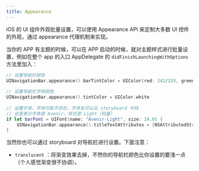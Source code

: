 ```yaml
---
title: Appearance
---
```


iOS 的 UI 组件外观批量设置，可以使用 Appearance API 来定制大多数 UI 控件的外观，通过 appearance 代理机制来实现。

当你的 APP 有主题的时候，可以在 APP 启动的时候，就对主题样式进行批量设置，例如在整个 app 的入口 AppDelegate 的 `didFinishLaunchingWithOptions` 方法里加入：

```swift
// 设置导航栏颜色
UINavigationBar.appearance().barTintColor = UIColor(red: 242/255, green: 116/255, blue: 119/255, alpha: 1)
        
// 设置导航栏字体颜色
UINavigationBar.appearance().tintColor = UIColor.white
        
// 设置字体，字体可能不存在，字体名可以从 storyboard 中找
// 这里表示字体是 Avenir，样式是 Light（轻量）
if let barFont = UIFont(name: "Avenir-Light", size: 24.0) {
	UINavigationBar.appearance().titleTextAttributes = [NSAttributedString.Key.foregroundColor:UIColor.white, NSAttributedString.Key.font:barFont]
}
```

当然你也可以通过 storyboard 对导航栏进行设置。下面注意：

- `translucent` ：将渐变效果去掉，不然你的导航栏颜色比你设置的要浅一点（个人感觉渐变很不协调）。
